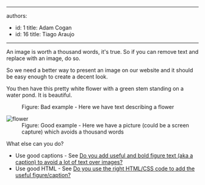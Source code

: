 

---
authors:
  - id: 1
    title: Adam Cogan
  - id: 16
    title: Tiago Araujo
---




<span class='intro'> <p>An image is worth a thousand words, it's true. So if you can remove text and replace with an image, do so.</p><p>So we need a better way to present an image on our website and it should be easy enough to create a decent look.</p> </span>

<dl class="badImage"><dt><p class="ssw15-rteElement-GreyBox">You then have this pretty white flower with a green stem standing on a water pond. It is beautiful.</p></dt><dd>Figure&#58; Bad example - Here we have text describing a flower</dd></dl><dl class="goodImage"><dt><img src="/WebSites/RulesToBetterWebsitesLayout/PublishingImages/flower.jpg" alt="flower" /></dt><dd>Figure&#58; Good example - Here we have a picture (could be a screen capture) which avoids a thousand words</dd></dl><p>What else can you do?</p><ul><li>Use good captions - See <a href="#AlwaysAddFiguretoImages">Do you add useful and bold figure text (aka a caption) to avoid a lot of text over images?</a></li><li>Use good HTML - See <a href="#AddFigureWithRightCode">Do you use the right HTML/CSS code to add the useful figure/caption?</a></li></ul>


